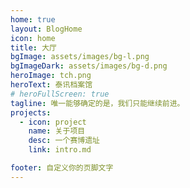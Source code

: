 ```yaml
---
home: true
layout: BlogHome
icon: home
title: 大厅
bgImage: assets/images/bg-l.png
bgImageDark: assets/images/bg-d.png
heroImage: tch.png
heroText: 泰讯档案馆
# heroFullScreen: true
tagline: 唯一能够确定的是，我们只能继续前进。
projects:
  - icon: project
    name: 关于项目
    desc: 一个赛博遗址
    link: intro.md

footer: 自定义你的页脚文字
---
```

